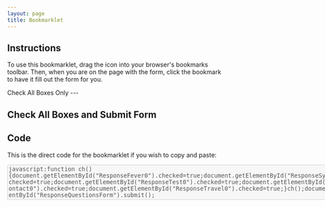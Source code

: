 ```yaml
---
layout: page
title: Bookmarklet
---
```

<div class="container" markdown="1">

Instructions
---
To use this bookmarklet, drag the icon into your browser's bookmarks toolbar. Then, when you are on the page with the form, click the bookmark to have it fill out the form for you.

<div class="row">
	<div class="col-sm-6">
Check All Boxes Only
---
<p style="text-align:center;"><a href='javascript:function ch(){document.getElementById("ResponseFever0").checked=true;document.getElementById("ResponseSymptoms0").checked=true;document.getElementById("ResponseTest0").checked=true;document.getElementById("ResponseContact0").checked=true;document.getElementById("ResponseTravel0").checked=true;}ch();'><i class="fa fa-check fa-6x" aria-hidden="true"></i><span style="display:none;">Check Boxes</span></a></p>
</div>
<div class="col-sm-6">

Check All Boxes and Submit Form
---
<p style="text-align:center;"><a href='javascript:function ch(){document.getElementById("ResponseFever0").checked=true;document.getElementById("ResponseSymptoms0").checked=true;document.getElementById("ResponseTest0").checked=true;document.getElementById("ResponseContact0").checked=true;document.getElementById("ResponseTravel0").checked=true;}ch();document.getElementById("ResponseQuestionsForm").submit();
'><i class="fa fa-bolt fa-6x" aria-hidden="true"></i><span style="display:none;">Check and Submit</span></a></p>
</div>
</div>

Code
----
<p>This is the direct code for the bookmarklet if you wish to copy and paste:</p>
<textarea disabled="disabled" cols="100" rows="5">
javascript:function ch(){document.getElementById("ResponseFever0").checked=true;document.getElementById("ResponseSymptoms0").checked=true;document.getElementById("ResponseTest0").checked=true;document.getElementById("ResponseContact0").checked=true;document.getElementById("ResponseTravel0").checked=true;}ch();document.getElementById("ResponseQuestionsForm").submit();
</textarea>
</div>